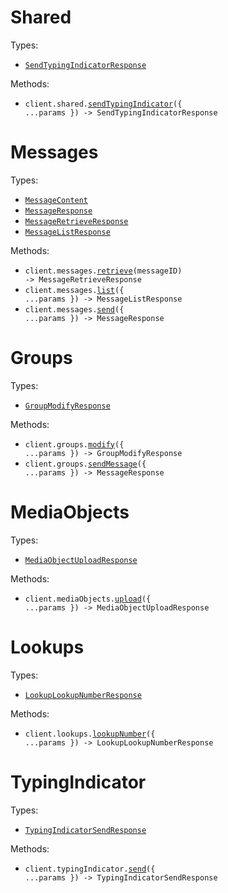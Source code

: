 # Shared

Types:

- <code><a href="./src/resources/shared.ts">SendTypingIndicatorResponse</a></code>

Methods:

- <code title="post /api/send-typing-indicator">client.shared.<a href="./src/resources/shared.ts">sendTypingIndicator</a>({ ...params }) -> SendTypingIndicatorResponse</code>

# Messages

Types:

- <code><a href="./src/resources/messages.ts">MessageContent</a></code>
- <code><a href="./src/resources/messages.ts">MessageResponse</a></code>
- <code><a href="./src/resources/messages.ts">MessageRetrieveResponse</a></code>
- <code><a href="./src/resources/messages.ts">MessageListResponse</a></code>

Methods:

- <code title="get /api/v2/messages/{message_id}">client.messages.<a href="./src/resources/messages.ts">retrieve</a>(messageID) -> MessageRetrieveResponse</code>
- <code title="get /api/v2/messages">client.messages.<a href="./src/resources/messages.ts">list</a>({ ...params }) -> MessageListResponse</code>
- <code title="post /api/send-message">client.messages.<a href="./src/resources/messages.ts">send</a>({ ...params }) -> MessageResponse</code>

# Groups

Types:

- <code><a href="./src/resources/groups.ts">GroupModifyResponse</a></code>

Methods:

- <code title="post /api/modify-group">client.groups.<a href="./src/resources/groups.ts">modify</a>({ ...params }) -> GroupModifyResponse</code>
- <code title="post /api/send-group-message">client.groups.<a href="./src/resources/groups.ts">sendMessage</a>({ ...params }) -> MessageResponse</code>

# MediaObjects

Types:

- <code><a href="./src/resources/media-objects.ts">MediaObjectUploadResponse</a></code>

Methods:

- <code title="post /api/upload-media-object">client.mediaObjects.<a href="./src/resources/media-objects.ts">upload</a>({ ...params }) -> MediaObjectUploadResponse</code>

# Lookups

Types:

- <code><a href="./src/resources/lookups.ts">LookupLookupNumberResponse</a></code>

Methods:

- <code title="get /api/evaluate-service">client.lookups.<a href="./src/resources/lookups.ts">lookupNumber</a>({ ...params }) -> LookupLookupNumberResponse</code>

# TypingIndicator

Types:

- <code><a href="./src/resources/typing-indicator.ts">TypingIndicatorSendResponse</a></code>

Methods:

- <code title="post /api/send-typing-indicator">client.typingIndicator.<a href="./src/resources/typing-indicator.ts">send</a>({ ...params }) -> TypingIndicatorSendResponse</code>
